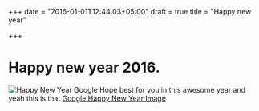 +++
date = "2016-01-01T12:44:03+05:00"
draft = true
title = "Happy new year"

+++


# Happy new year 2016.
![Happy New Year Google](../hny.gif)
Hope best for you in this awesome year and yeah this is that [Google Happy New Year Image](http://www.google.com/doodles)
